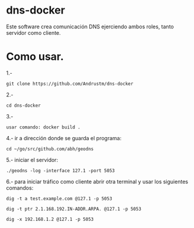 # dns-docker
Este software crea comunicación DNS ejerciendo ambos roles, tanto servidor como cliente.

# Como usar.

1.-
```
git clone https://github.com/Andrustm/dns-docker
```
2.-
```
cd dns-docker
```
3.-
```
usar comando: docker build .
```

4.- ir a dirección donde se guarda el programa: 
```
cd ~/go/src/github.com/abh/geodns
```
5.- iniciar el servidor: 
```
./geodns -log -interface 127.1 -port 5053
```
6.- para iniciar tráfico como cliente abrir otra terminal y usar los siguientes comandos:
```
dig -t a test.example.com @127.1 -p 5053

dig -t ptr 2.1.168.192.IN-ADDR.ARPA. @127.1 -p 5053

dig -x 192.168.1.2 @127.1 -p 5053
```
